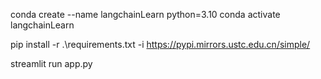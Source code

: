 conda create --name langchainLearn python=3.10
conda activate langchainLearn

pip install -r .\requirements.txt -i https://pypi.mirrors.ustc.edu.cn/simple/

streamlit run app.py